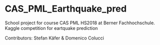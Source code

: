 # CAS_PML_Earthquake_pred
School project for course CAS PML HS2018 at Berner Fachhochschule. Kaggle competition for eartquake prediction

Contributors: Stefan Käfer & Domenico Colucci
